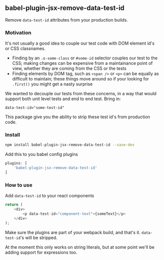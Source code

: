 ## babel-plugin-jsx-remove-data-test-id

Remove `data-test-id` attributes from your production builds.

### Motivation
It's not usually a good idea to couple our test code with DOM element id's or CSS classnames.
* Finding by an ```.o-some-class``` or ```#some-id``` selector couples our test to the CSS; making changes can be expensive from a maintainance point of view, whether they are coming from the CSS or the tests
* Finding elements by DOM tag, such as ```<span />``` or ```<p>``` can be equally as difficult to maintain; these things move around so if your looking for ```.first()``` you might get a nasty surprise

We wanted to decouple our tests from these concerns, in a way that would support both unit
level tests and end to end test. Bring in:

```data-test-id="some-test-id"```

This package give you the ability to strip these test id's from production code.

### Install

```bash
npm install babel-plugin-jsx-remove-data-test-id --save-dev
```

Add this to you babel config plugins

```javascript
plugins: [
    'babel-plugin-jsx-remove-data-test-id'
]
```

### How to use
Add `data-test-id` to your react components

```javascript
return (
    <div>
        <p data-test-id="component-text">{someText}</p>
    </div>
);
```

Make sure the plugins are part of your webpack build, and that's it. ```data-test-id```'s will be stripped.

At the moment this only works on string literals, but at some point we'll be adding support for expressions too.

